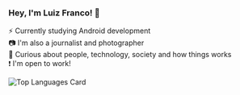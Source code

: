 ### Hey, I'm Luiz Franco! 👋

:zap:   Currently studying Android development  
:camera:  I'm also a journalist and photographer  
🧠 Curious about people, technology, society and how things works  
❗ I'm open to work!

![Top Languages Card](https://github-readme-stats.vercel.app/api/top-langs/?username=luizzfranco&layout=compact)
